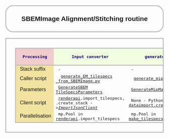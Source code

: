 <!-- <style>
	.render-table {
		border:3px solid #C0C0C0;
		border-collapse:collapse;
		padding:28px;
		font-size: 134%;
		font-family: sans-serif
	}
	.render-table th {
		border:3px solid #C0C0C0;
		border-right: 4px solid #000;
		color: #100080;
		padding:28px;
		background:#F0FDE0;
	}
	.render-table td {
		border:3px solid #C0C0C0;
		border-right: 4px solid #000;
		padding:28px;
		font-family: monospace;
	}

	i {
		color: #FF00F0
	}

	tr:hover {background-color: #f5f5f5;}

</style> -->

<head>
	<!-- this should be the modules URL -->
  <base href="https://github.com/martinschorb/render-modules/blob/master/rendermodules/" target="_blank" rel="noopener">
</head>


<h2 style="text-align:center;padding:28px;font-family:sans-serif;border:3px solid #C0C0C0; border-radius: 25px">SBEMImage Alignment/Stitching routine</h2>
<table style="font-family: monospace; border:3px solid #C0C0C0;border-collapse:collapse;padding:28px;" class="render-table">
	<!-- <caption>Table 1</caption> -->
	<thead style="border:3px solid #C0C0C0;	border-right: 4px solid #000;	color: #100080;	padding:28px;	background:#F0FDE0;">
	<tr>
		<th style="background:#F0CCCC">Processing</th>
		<th>Input converter</th>
		<th>generate MipMaps</th>
		<th>Apply MipMaps to Render</th>
		<th>Tilepair generation</th>
		<th>Match features (SIFT)</th>
		<th>Header 7</th>
		<th>Header 8</th>
		<th>Header 9</th>
	</tr>
	</thead>
	<tbody style="border:3px solid #C0C0C0;	border-right: 4px solid #000;	padding:28px;">
	<!-- <tr>
		<td style="font-family: sans-serif;background:#F3E3A0">&nbsp;Metadata</td>
		<td style="font-family: sans-serif;">&nbsp;SBEMImage</td>
		<td style="font-family: sans-serif;">&nbsp;</td>
		<td style="font-family: sans-serif;">&nbsp;</td>
		<td style="font-family: sans-serif;">&nbsp;</td>
		<td style="font-family: sans-serif;">&nbsp;</td>
		<td style="font-family: sans-serif;">&nbsp;</td>
		<td style="font-family: sans-serif;">&nbsp;</td>
		<td style="font-family: sans-serif;">&nbsp;</td>
	</tr> -->
	<tr>
		<td style="font-family: sans-serif;background:#F3E3A0">&nbsp;Stack suffix</td>
		<td>&nbsp;-</td>
		<td>&nbsp;-</td>
		<td>&nbsp;_mipmaps</td>
		<td>&nbsp;_tp</td>
		<td>&nbsp;</td>
		<td>&nbsp;</td>
		<td>&nbsp;</td>
		<td>&nbsp;</td>
	</tr>
	<!-- <tr>
		<td style="background:#F3E3A0">&nbsp;</td>
		<td>&nbsp;</td>
		<td>&nbsp;</td>
		<td>&nbsp;</td>
		<td>&nbsp;</td>
		<td>&nbsp;</td>
		<td>&nbsp;</td>
		<td>&nbsp;</td>
		<td>&nbsp;</td>
	</tr> -->
	<tr>
		<td style="font-family: sans-serif;background:#F3E3A0">&nbsp;Caller script</td>
		<td>&nbsp; <a title="generate_EM_tilespecs_from_SBEMImage.py" href="dataimport/generate_EM_tilespecs_from_SBEMImage.py">generate_EM_tilespecs<wbr>_from_SBEMImage.py</a></td>
		<td>&nbsp; <a title="generate_mipmaps.py" href="dataimport/generate_mipmaps.py">generate_mipmaps.py</a></td>
		<td>&nbsp; <a title="apply_mipmaps_to_render.py" href="dataimport/apply_mipmaps_to_render.py">apply_mipmaps_to_render.py</a></td>
		<td>&nbsp; <a title="create_tilepairs.py" href="pointmatch/create_tilepairs.py">create_tilepairs.py</a></td>
		<td>&nbsp;</td>
		<td>&nbsp;</td>
		<td>&nbsp;</td>
		<td>&nbsp;</td>
	</tr>
	<tr>
		<td style="font-family: sans-serif;background:#F3E3A0">&nbsp;Parameters</td>
		<td>&nbsp;<a title="GenerateSBEMTileSpecsParameters" href="dataimport/README.md#SBEM">GenerateSBEM<wbr>TileSpecsParameters</a></td>
		<td>&nbsp;<a title="GenerateMipMapsParameters" href="dataimport/README.md#mipmaps">GenerateMipMapsParameters</a></td>
		<td>&nbsp;<a title="AddMipMapsToStackParameters" href="dataimport/README.md#mipmaps2render">AddMipMapsToStackParameters</a></td>
		<td>&nbsp;<a title="TilePairClientParameters" href="pointmatch/README.md#tilepairs">TilePairClientParameters</a> Can be 2D or 3D.</td>
		<td>&nbsp;</td>
		<td>&nbsp;</td>
		<td>&nbsp;</td>
		<td>&nbsp;</td>
	</tr>
	<tr>
		<td style="font-family: sans-serif;background:#F3E3A0">&nbsp;Client script</td>
		<td>&nbsp;<a href="https://github.com/fcollman/render-python-apps">renderapi</a>.import_tilespecs, .create_stack -><a href="https://github.com/saalfeldlab/render/blob/master/docs/src/site/markdown/render-ws-java-client.md#import-json-client"><i>ImportJsonClient</i></a></td>
		<td>&nbsp;None - Python-based (PIL). <a href="dataimport/create_mipmaps.py">dataimport.create_mipmaps_uri</a></td>
		<td>&nbsp;<a href="https://github.com//AllenInstitute/render-python/tree/master/renderapi">renderapi</a>.resolvedtiles, .create_stack -><a href="https://github.com/saalfeldlab/render/blob/master/docs/src/site/markdown/render-ws-java-client.md#import-json-client"><i>ImportJsonClient</i></a></td>
		<td>&nbsp;<a href="/AllenInstitute/render-python/tree/master/renderapi/client/client_calls.py">renderapi.client</a>.tilePairClient -><a href="https://github.com/saalfeldlab/render/blob/master/docs/src/site/markdown/render-ws-java-client.md#tile-pair-client"><i>TilePairClient</i></a></td>
		<td>&nbsp;</td>
		<td>&nbsp;</td>
		<td>&nbsp;</td>
		<td>&nbsp;</td>
	</tr>
	<tr>
		<td style="font-family: sans-serif;background:#F3E3A0">&nbsp;Parallelisation</td>
		<td>&nbsp;mp.Pool in <a href="https://github.com/fcollman/render-python-apps">renderapi</a>.import_tilespecs</td>
		<td>&nbsp;mp.Pool in <a title="generate_mipmaps.py" href="dataimport/generate_mipmaps.py">make_tilespecs_and_cmds</a></td>
		<td>&nbsp;mp.Pool</td>
		<td>&nbsp;<a href="/AllenInstitute/render-python/tree/master/renderapi/client/client_calls.py">renderapi.client</a>.run_<b>subprocess</b>_mode</td>
		<td>&nbsp;</td>
		<td>&nbsp;</td>
		<td>&nbsp;</td>
		<td>&nbsp;</td>
	</tr>
	<tbody>
</table>
